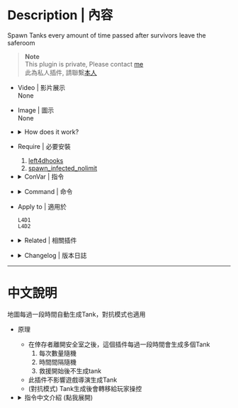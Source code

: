 # Description | 內容
Spawn Tanks every amount of time passed after survivors leave the saferoom

> __Note__ <br/>
This plugin is private, Please contact [me](https://github.com/fbef0102/Game-Private_Plugin#私人插件列表-private-plugins-list)<br/>
此為私人插件, 請聯繫[本人](https://github.com/fbef0102/Game-Private_Plugin#私人插件列表-private-plugins-list)

* Video | 影片展示
<br/>None

* Image | 圖示
<br/>None

* <details><summary>How does it work?</summary>

	* This plugin spawns multi tanks every amount of time passed
		1. Spawn random numbers of tanks each time.
		2. Random time interval
		3. Disable tank spawn after final starts
	* Does not affect director tank
	* (Versus) Tanks will pass to players
</details>

* Require | 必要安裝
	1. [left4dhooks](https://forums.alliedmods.net/showthread.php?t=321696)
    2. [spawn_infected_nolimit](https://github.com/fbef0102/L4D1_2-Plugins/tree/master/spawn_infected_nolimit)

* <details><summary>ConVar | 指令</summary>

	* cfg/sourcemod/l4d_tank_timer_spawn.cfg
		```php
		// 0=Plugin off, 1=Plugin on.
		l4d_tank_timer_spawn_enable "1"

		// Set max interval time to spawn tank
		l4d_tank_timer_spawn_interval_max "120"

		// Set min interval time to spawn tank
		l4d_tank_timer_spawn_interval_min "60"

		// Set total max numbers of Tanks to spawn each time
		l4d_tank_timer_spawn_number_max "2"

		// Set total min numbers of Tanks to spawn each time
		l4d_tank_timer_spawn_number_min "0"

		// Max tank limit on the filed (If limit reached, don't spawn tanks)
		l4d_tank_timer_spawn_limit "2"

		// If 1, Disable tank spawn timer after final starts
		l4d_tank_timer_spawn_final_disable "1"
		```
</details>

* <details><summary>Command | 命令</summary>

	None
</details>

* Apply to | 適用於
	```
	L4D1
	L4D2
	```

* <details><summary>Related | 相關插件</summary>

	1. [l4d_tank_spawn](/Plugin_插件/Tank_坦克/l4d_tank_spawn): Spawn multi Tanks on the map and final rescue
    	* 一個關卡中或救援期間生成多隻Tank，對抗模式也適用
</details>

* <details><summary>Changelog | 版本日誌</summary>

    * v1.0 (2024-3-16)
		* Initial Release
</details>

- - - -
# 中文說明
地圖每過一段時間自動生成Tank，對抗模式也適用

* 原理
	* 在倖存者離開安全室之後，這個插件每過一段時間會生成多個Tank
		1. 每次數量隨機
		2. 時間間隔隨機
		3. 救援開始後不生成tank
	* 此插件不影響遊戲導演生成Tank
	* (對抗模式) Tank生成後會轉移給玩家操控

* <details><summary>指令中文介紹 (點我展開)</summary>

	* cfg/sourcemod/l4d_tank_timer_spawn.cfg
		```php
		// 0=關閉插件, 1=啟動插件
		l4d_tank_timer_spawn_enable "1"

		// 生成tank的時間間隔 (最長時間)
		l4d_tank_timer_spawn_interval_max "120"

		// 生成tank的時間間隔 (最短時間)
		l4d_tank_timer_spawn_interval_min "60"

		// 每次生成tank的數量 (最多)
		l4d_tank_timer_spawn_number_max "2"

		// 每次生成tank的數量 (最少)
		l4d_tank_timer_spawn_number_min "0"

		// 場上的Tank數量上限 (已達數量時不會繼續生成tank)
		l4d_tank_timer_spawn_limit "2"

		// 為1時，救援開始後不生成tank
		l4d_tank_timer_spawn_final_disable "1"
		```
</details>